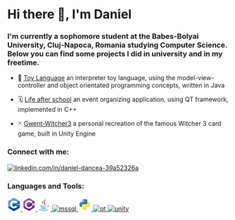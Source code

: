 <h1 align="left">Hi there 👋, I'm Daniel</h1>
<h3 align="left">I'm currently a sophomore student at the Babes-Bolyai University, Cluj-Napoca, Romania studying Computer Science. Below you can find some projects I did in university and in my freetime.</h3>

- 🤖 [Toy Language](https://github.com/dancea-daniel/map) an interpreter toy language, using the model-view-controller and object orientated programming concepts, written in Java 

- 🗓️ [Life after school](https://github.com/dancea-daniel/LifeAfterSchool) an event organizing application, using QT framework, implemented in C++ 

- 🃏 [Gwent-Witcher3](https://github.com/dancea-daniel/myGwentCardGame) a personal recreation of the famous Witcher 3 card game, built in Unity Engine 

<h3 align="left">Connect with me:</h3>
<p align="left">
<a href="www.linkedin.com/in/daniel-dancea-39a52326a" target="blank"><img align="center" src="https://raw.githubusercontent.com/rahuldkjain/github-profile-readme-generator/master/src/images/icons/Social/linked-in-alt.svg" alt="linkedin.com/in/daniel-dancea-39a52326a" height="30" width="40" /></a>
</p>

<h3 align="left">Languages and Tools:</h3>
<p align="left"> <a href="https://www.w3schools.com/cpp/" target="_blank" rel="noreferrer"> <img src="https://raw.githubusercontent.com/devicons/devicon/master/icons/cplusplus/cplusplus-original.svg" alt="cplusplus" width="30" height="30"/> </a> <a href="https://www.w3schools.com/cs/" target="_blank" rel="noreferrer"> <img src="https://raw.githubusercontent.com/devicons/devicon/master/icons/csharp/csharp-original.svg" alt="csharp" width="30" height="30"/> </a> <a href="https://www.java.com" target="_blank" rel="noreferrer"> <img src="https://raw.githubusercontent.com/devicons/devicon/master/icons/java/java-original.svg" alt="java" width="30" height="30"/> </a> <a href="https://www.microsoft.com/en-us/sql-server" target="_blank" rel="noreferrer"> <img src="https://www.svgrepo.com/show/303229/microsoft-sql-server-logo.svg" alt="mssql" width="30" height="30"/> </a> <a href="https://www.python.org" target="_blank" rel="noreferrer"> <img src="https://raw.githubusercontent.com/devicons/devicon/master/icons/python/python-original.svg" alt="python" width="30" height="30"/> </a> <a href="https://www.qt.io/" target="_blank" rel="noreferrer"> <img src="https://upload.wikimedia.org/wikipedia/commons/0/0b/Qt_logo_2016.svg" alt="qt" width="30" height="30"/> </a> <a href="https://unity.com/" target="_blank" rel="noreferrer"> <img src="https://www.vectorlogo.zone/logos/unity3d/unity3d-icon.svg" alt="unity" width="30" height="30"/> </a> </p>
